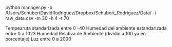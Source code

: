 python manager.py -p /Users/SchubertDavidRodriguez/Dropbox/Schubert_Rodriguez/Data/ -i raw_data.csv -m 30 -h 4 -t 70

Tempearuta standarizada entre 0 -40
Humedad del ambiente estandarizada entre 0 a 1023
Humedad Relativa de Ambiente (dividio a 100 ya en porcentaje)
Luz entre 0 a 2000